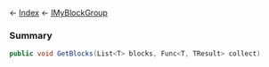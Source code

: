 ← [Index](Api-Index) ← [IMyBlockGroup](Sandbox.ModAPI.Ingame.IMyBlockGroup)

### Summary

```csharp
public void GetBlocks(List<T> blocks, Func<T, TResult> collect)
```

